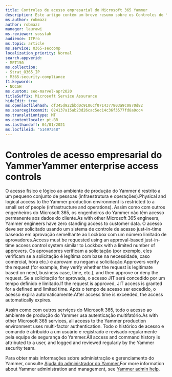 ```yaml
---
title: Controles de acesso empresarial do Microsoft 365 Yammer
description: Este artigo contém um breve resumo sobre os Controles do Yammer Enterprise Access no ambiente de produção.
ms.author: robmazz
author: robmazz
manager: laurawi
ms.reviewer: sosstah
audience: ITPro
ms.topic: article
ms.service: O365-seccomp
localization_priority: Normal
search.appverid:
- MET150
ms.collection:
- Strat_O365_IP
- M365-security-compliance
f1.keywords:
- NOCSH
ms.custom: seo-marvel-apr2020
titleSuffix: Microsoft Service Assurance
hideEdit: true
ms.openlocfilehash: df345d922bbd0c9106cf0714377803a9c0870d82
ms.sourcegitcommit: 024137a15ab23d26cac5ec14c36f3577fd8a0cc4
ms.translationtype: MT
ms.contentlocale: pt-BR
ms.lasthandoff: 04/01/2021
ms.locfileid: "51497348"
---
```

# <a name="yammer-enterprise-access-controls"></a><span data-ttu-id="f53a2-103">Controles de acesso empresarial do Yammer</span><span class="sxs-lookup"><span data-stu-id="f53a2-103">Yammer enterprise access controls</span></span> 

<span data-ttu-id="f53a2-104">O acesso físico e lógico ao ambiente de produção do Yammer é restrito a um pequeno conjunto de pessoas (infraestrutura e operações).</span><span class="sxs-lookup"><span data-stu-id="f53a2-104">Physical and logical access to the Yammer production environment is restricted to a small set of people (infrastructure and operations).</span></span> <span data-ttu-id="f53a2-105">Assim como com outros engenheiros do Microsoft 365, os engenheiros do Yammer não têm acesso permanente aos dados do cliente.</span><span class="sxs-lookup"><span data-stu-id="f53a2-105">As with other Microsoft 365 engineers, Yammer engineers have zero standing access to customer data.</span></span> <span data-ttu-id="f53a2-106">O acesso deve ser solicitado usando um sistema de controle de acesso just-in-time baseado em aprovação semelhante ao Lockbox com um número limitado de aprovadores.</span><span class="sxs-lookup"><span data-stu-id="f53a2-106">Access must be requested using an approval-based just-in-time access control system similar to Lockbox with a limited number of approvers.</span></span> <span data-ttu-id="f53a2-107">Os aprovadores verificam a solicitação (por exemplo, eles verificam se a solicitação é legítima com base na necessidade, caso comercial, hora etc.) e aprovam ou negam a solicitação.</span><span class="sxs-lookup"><span data-stu-id="f53a2-107">Approvers verify the request (for example, they verify whether the request is legitimate based on need, business case, time, etc.), and then approve or deny the request.</span></span> <span data-ttu-id="f53a2-108">Se a solicitação for aprovada, o acesso JIT será concedido por um tempo definido e limitado.</span><span class="sxs-lookup"><span data-stu-id="f53a2-108">If the request is approved, JIT access is granted for a defined and limited time.</span></span> <span data-ttu-id="f53a2-109">Após o tempo de acesso ser excedido, o acesso expira automaticamente.</span><span class="sxs-lookup"><span data-stu-id="f53a2-109">After access time is exceeded, the access automatically expires.</span></span>

<span data-ttu-id="f53a2-110">Assim como com outros serviços do Microsoft 365, todo o acesso ao ambiente de produção do Yammer usa autenticação multifatório.</span><span class="sxs-lookup"><span data-stu-id="f53a2-110">As with other Microsoft 365 services, all access to the Yammer production environment uses multi-factor authentication.</span></span> <span data-ttu-id="f53a2-111">Todo o histórico de acesso e comando é atribuído a um usuário e registrado e revisado regularmente pela equipe de segurança do Yammer.</span><span class="sxs-lookup"><span data-stu-id="f53a2-111">All access and command history is attributed to a user, and logged and reviewed regularly by the Yammer security team.</span></span>

<span data-ttu-id="f53a2-112">Para obter mais informações sobre administração e gerenciamento do Yammer, consulte [Ajuda do administrador do Yammer.](/yammer/yammer-landing-page)</span><span class="sxs-lookup"><span data-stu-id="f53a2-112">For more information about Yammer administration and management, see [Yammer admin help](/yammer/yammer-landing-page).</span></span>